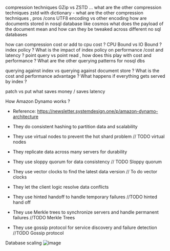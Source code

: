 compression techniques GZip vs ZSTD ... what are the other compression techniques
zstd with dictionary - what are the other compression techniques , pros /cons
UTF8  encoding vs other encoding
how are documents stored in nosql database like cosmos 
what does the payload of the document mean and how can they be tweaked across different no sql databases 

how can compression cost or add to cpu cost ?
CPU Bound vs IO Bound ?
index policy ? What is the impact of index policy on performance /cost and latency ?
point query vs point read  , how does this play with cost and performance ? What are the other querying patterns for nosql dbs 

querying against index vs querying against document store ? What is the cost and performance advantage ? What happens if everything gets served by index ?

patch vs put what saves money / saves latency


How Amazon Dynamo works ?

- Reference: https://newsletter.systemdesign.one/p/amazon-dynamo-architecture

- They do consistent hashing to partition data and scalability

- They use virtual nodes to prevent the hot shard problem  // TODO virtual nodes

- They replicate data across many servers for durability

- They use sloppy quorum for data consistency  // TODO Sloppy quorum 

- They use vector clocks to find the latest data version // To do vector clocks 

- They let the client logic resolve data conflicts

- They use hinted handoff to handle temporary failures //TODO hinted hand off

- They use Merkle trees to synchronize servers and handle permanent failures //TODO Merkle Trees

- They use gossip protocol for service discovery and failure detection //TODO Gossip protocol


Database scaling
![image](https://github.com/learningdebunked/Database/assets/7702406/26efc15d-5d57-45c9-9679-bedcfe6cb926)
